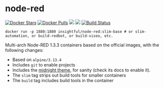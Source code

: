 # node-red

[![Docker Stars](https://img.shields.io/docker/stars/insightful/node-red.svg)](https://hub.docker.com/r/insightful/node-red)
[![Docker Pulls](https://img.shields.io/docker/pulls/insightful/node-red.svg)](https://hub.docker.com/r/insightful/node-red)
[![](https://images.microbadger.com/badges/image/insightful/node-red.svg)](https://microbadger.com/images/insightful/node-red "Get your own image badge on microbadger.com")
[![](https://images.microbadger.com/badges/version/insightful/node-red.svg)](https://microbadger.com/images/insightful/node-red "Get your own version badge on microbadger.com")
[![Build Status](https://travis-ci.org/insightfulsystems/node-red.svg?branch=master)](https://travis-ci.org/insightfulsystems/node-red "Build Status")


```
docker run -p 1880:1880 insightful/node-red:slim-base # or slim-automation, or build-redbot, or build-viseo, etc.
```

Multi-arch Node-RED 1.3.3 containers based on the official images, with the following changes:

* Based on `alpine/3.13.4`
* Includes `git` to enable projects
* Includes the [midnight theme](https://github.com/node-red-contrib-themes/midnight-red), for sanity (check its docs to enable it).
* The `slim` tag strips out build tools for smaller containers
* The `build` tag includes build tools in the container
